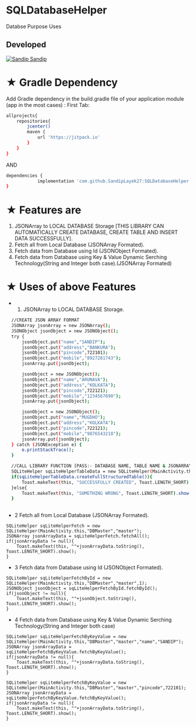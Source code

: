 # SQLDatabaseHelper
Databse Purpose Uses

## Developed
[![Sandip](https://avatars1.githubusercontent.com/u/31722942?v=4&u=18643bfaaba26114584d27693e9891db26bcb582&s=39) Sandip](https://github.com/SandipLayek27)  
# ★ Gradle Dependency
Add Gradle dependency in the build.gradle file of your application module (app in the most cases) :
First Tab:

```sh
allprojects{
    repositories{
        jcenter()
        maven {
            url 'https://jitpack.io'
        }
    }
}
```

AND

```sh
dependencies {
	        implementation 'com.github.SandipLayek27:SQLDatabaseHelper:1.0'
}
```

# ★ Features are
1. JSONArray to LOCAL DATABASE Storage [THIS LIBRARY CAN AUTOMATICALLY CREATE DATABASE, CREATE TABLE AND INSERT DATA SUCCESSFULLY].
2. Fetch all  from Local Database (JSONArray Formated).
3. Fetch data from Database using Id (JSONObject Formated).
4. Fetch data from Database using Key & Value Dynamic Serching Technology(String and Integer both case).(JSONArray Formated)

# ★ Uses of above Features
* 1. JSONArray to LOCAL DATABASE Storage.
```sh
  //CREATE JSON ARRAY FORMAT
  JSONArray jsonArray = new JSONArray();
  JSONObject jsonObject = new JSONObject();
  try {
      jsonObject.put("name","SANDIP");
      jsonObject.put("address","BANKURA");
      jsonObject.put("pincode",722101);
      jsonObject.put("mobile","8927281743");
      jsonArray.put(jsonObject);

      jsonObject = new JSONObject();
      jsonObject.put("name","ARUNAVA");
      jsonObject.put("address","KOLKATA");
      jsonObject.put("pincode",722121);
      jsonObject.put("mobile","1234567890");
      jsonArray.put(jsonObject);

      jsonObject = new JSONObject();
      jsonObject.put("name","MUGDHO");
      jsonObject.put("address","KOLKATA");
      jsonObject.put("pincode",722121);
      jsonObject.put("mobile","9876543210");
      jsonArray.put(jsonObject);
  } catch (JSONException e) {
      e.printStackTrace();
  }

  //CALL LIBRARY FUNCTION [PASS:- DATABASE NAME, TABLE NAME & JSONARRAY]
  SQLiteHelper sqLiteHelperTableData = new SQLiteHelper(MainActivity.this,"DBMaster","master",jsonArray);
  if(sqLiteHelperTableData.createFullStructuredTable()){
      Toast.makeText(this, "SUCCESSFULLY CREATED", Toast.LENGTH_SHORT).show();   
  }else{
      Toast.makeText(this, "SOMETHING WRONG", Toast.LENGTH_SHORT).show();
  }
        
```

* 2 Fetch all  from Local Database (JSONArray Formated).
```
SQLiteHelper sqLiteHelperFetch = new SQLiteHelper(MainActivity.this,"DBMaster","master");
JSONArray jsonArrayData = sqLiteHelperFetch.fetchAll();
if(jsonArrayData != null){
    Toast.makeText(this, ""+jsonArrayData.toString(), Toast.LENGTH_SHORT).show();
}
```

* 3 Fetch data from Database using Id (JSONObject Formated).
```
SQLiteHelper sqLiteHelperFetchById = new SQLiteHelper(MainActivity.this,"DBMaster","master",1);
JSONObject jsonObject = sqLiteHelperFetchById.fetchById();
if(jsonObject != null){
    Toast.makeText(this, ""+jsonObject.toString(), Toast.LENGTH_SHORT).show();
}
```

* 4 Fetch data from Database using Key & Value Dynamic Serching Technology(String and Integer both case)
```
SQLiteHelper sqLiteHelperFetchByKeyValue = new SQLiteHelper(MainActivity.this,"DBMaster","master","name","SANDIP");
JSONArray jsonArrayData = sqLiteHelperFetchByKeyValue.fetchByKeyValue();
if(jsonArrayData != null){
    Toast.makeText(this, ""+jsonArrayData.toString(), Toast.LENGTH_SHORT).show();
}

SQLiteHelper sqLiteHelperFetchByKeyValue = new SQLiteHelper(MainActivity.this,"DBMaster","master","pincode",722101);
JSONArray jsonArrayData = sqLiteHelperFetchByKeyValue.fetchByKeyValue();
if(jsonArrayData != null){
    Toast.makeText(this, ""+jsonArrayData.toString(), Toast.LENGTH_SHORT).show();
}
```

